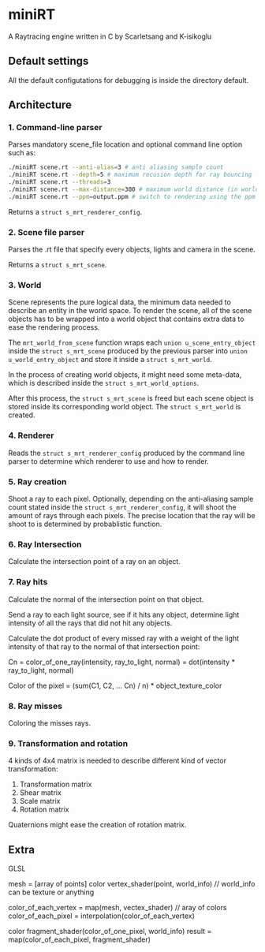 # miniRT

A Raytracing engine written in C
  by Scarletsang and K-isikoglu

## Default settings

All the default configutations for debugging is inside the directory default.

## Architecture

### 1. Command-line parser

Parses mandatory scene_file location and optional command line option such as:

```bash
./miniRT scene.rt --anti-alias=3 # anti aliasing sample count
./miniRT scene.rt --depth=5 # maximum recusion depth for ray bouncing
./miniRT scene.rt --threads=3
./miniRT scene.rt --max-distance=300 # maximum world distance (in world space unit), dont render after such distance
./miniRT scene.rt --ppm=output.ppm # switch to rendering using the ppm renderer instead of MLX42
```

Returns a `struct s_mrt_renderer_config`.

### 2. Scene file parser

Parses the .rt file that specify every objects, lights and camera in the scene.

Returns a `struct s_mrt_scene`.

### 3. World

Scene represents the pure logical data, the minimum data needed to describe an entity in the world space. To render the scene, all of the scene objects has to be wrapped into a world object that contains extra data to ease the rendering process.

The `mrt_world_from_scene` function wraps each `union u_scene_entry_object` inside the `struct s_mrt_scene` produced by the previous parser into `union u_world_entry_object` and store it inside a `struct s_mrt_world`.

In the process of creating world objects, it might need some meta-data, which is described inside the `struct s_mrt_world_options`.

After this process, the `struct s_mrt_scene` is freed but each scene object is stored inside its corresponding world object. The `struct s_mrt_world` is created.

### 4. Renderer

Reads the `struct s_mrt_renderer_config` produced by the command line parser to determine which renderer to use and how to render.

### 5. Ray creation

Shoot a ray to each pixel. Optionally, depending on the anti-aliasing sample count stated inside the `struct s_mrt_renderer_config`, it will shoot the amount of rays through each pixels. The precise location that the ray will be shoot to is determined by probablistic function.

### 6. Ray Intersection

Calculate the intersection point of a ray on an object.

### 7. Ray hits

Calculate the normal of the intersection point on that object.

Send a ray to each light source, see if it hits any object, determine light intensity of all the rays that did not hit any objects.

Calculate the dot product of every missed ray with a weight of the light intensity of that ray to the normal of that intersection point:

Cn = color_of_one_ray(intensity, ray_to_light, normal) = dot(intensity * ray_to_light, normal)

Color of the pixel = (sum(C1, C2, ... Cn) / n) * object_texture_color

### 8. Ray misses

Coloring the misses rays.

### 9. Transformation and rotation

4 kinds of 4x4 matrix is needed to describe different kind of vector transformation:

1. Transformation matrix
2. Shear matrix
3. Scale matrix
4. Rotation matrix

Quaternions might ease the creation of rotation matrix.

## Extra

GLSL

mesh = [array of points]
color vertex_shader(point, world_info) // world_info can be texture or anything

color_of_each_vertex = map(mesh, vectex_shader) // aray of colors
color_of_each_pixel = interpolation(color_of_each_vertex)

color fragment_shader(color_of_one_pixel, world_info)
result = map(color_of_each_pixel, fragment_shader)
